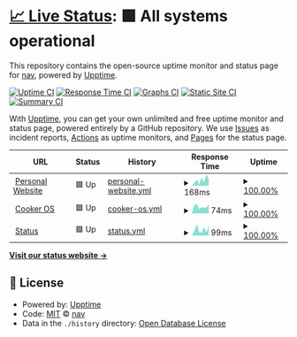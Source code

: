 # [📈 Live Status](https://status.navaneethkm.me): <!--live status--> **🟩 All systems operational**

This repository contains the open-source uptime monitor and status page for [nav](https://status.navaneethkm.me), powered by [Upptime](https://github.com/upptime/upptime).

[![Uptime CI](https://github.com/nxvvvv/status/workflows/Uptime%20CI/badge.svg)](https://github.com/nxvvvv/status/actions?query=workflow%3A%22Uptime+CI%22)
[![Response Time CI](https://github.com/nxvvvv/status/workflows/Response%20Time%20CI/badge.svg)](https://github.com/nxvvvv/status/actions?query=workflow%3A%22Response+Time+CI%22)
[![Graphs CI](https://github.com/nxvvvv/status/workflows/Graphs%20CI/badge.svg)](https://github.com/nxvvvv/status/actions?query=workflow%3A%22Graphs+CI%22)
[![Static Site CI](https://github.com/nxvvvv/status/workflows/Static%20Site%20CI/badge.svg)](https://github.com/nxvvvv/status/actions?query=workflow%3A%22Static+Site+CI%22)
[![Summary CI](https://github.com/nxvvvv/status/workflows/Summary%20CI/badge.svg)](https://github.com/nxvvvv/status/actions?query=workflow%3A%22Summary+CI%22)

With [Upptime](https://upptime.js.org), you can get your own unlimited and free uptime monitor and status page, powered entirely by a GitHub repository. We use [Issues](https://github.com/nxvvvv/status/issues) as incident reports, [Actions](https://github.com/nxvvvv/status/actions) as uptime monitors, and [Pages](https://status.navaneethkm.me) for the status page.

<!--start: status pages-->
<!-- This summary is generated by Upptime (https://github.com/upptime/upptime) -->
<!-- Do not edit this manually, your changes will be overwritten -->
<!-- prettier-ignore -->
| URL | Status | History | Response Time | Uptime |
| --- | ------ | ------- | ------------- | ------ |
| <img alt="" src="https://icons.duckduckgo.com/ip3/navaneethkm.me.ico" height="13"> [Personal Website](https://navaneethkm.me) | 🟩 Up | [personal-website.yml](https://github.com/nxvvvv/status/commits/HEAD/history/personal-website.yml) | <details><summary><img alt="Response time graph" src="./graphs/personal-website/response-time-week.png" height="20"> 168ms</summary><br><a href="https://status.navaneethkm.me/history/personal-website"><img alt="Response time 159" src="https://img.shields.io/endpoint?url=https%3A%2F%2Fraw.githubusercontent.com%2Fnxvvvv%2Fstatus%2FHEAD%2Fapi%2Fpersonal-website%2Fresponse-time.json"></a><br><a href="https://status.navaneethkm.me/history/personal-website"><img alt="24-hour response time 185" src="https://img.shields.io/endpoint?url=https%3A%2F%2Fraw.githubusercontent.com%2Fnxvvvv%2Fstatus%2FHEAD%2Fapi%2Fpersonal-website%2Fresponse-time-day.json"></a><br><a href="https://status.navaneethkm.me/history/personal-website"><img alt="7-day response time 168" src="https://img.shields.io/endpoint?url=https%3A%2F%2Fraw.githubusercontent.com%2Fnxvvvv%2Fstatus%2FHEAD%2Fapi%2Fpersonal-website%2Fresponse-time-week.json"></a><br><a href="https://status.navaneethkm.me/history/personal-website"><img alt="30-day response time 159" src="https://img.shields.io/endpoint?url=https%3A%2F%2Fraw.githubusercontent.com%2Fnxvvvv%2Fstatus%2FHEAD%2Fapi%2Fpersonal-website%2Fresponse-time-month.json"></a><br><a href="https://status.navaneethkm.me/history/personal-website"><img alt="1-year response time 159" src="https://img.shields.io/endpoint?url=https%3A%2F%2Fraw.githubusercontent.com%2Fnxvvvv%2Fstatus%2FHEAD%2Fapi%2Fpersonal-website%2Fresponse-time-year.json"></a></details> | <details><summary><a href="https://status.navaneethkm.me/history/personal-website">100.00%</a></summary><a href="https://status.navaneethkm.me/history/personal-website"><img alt="All-time uptime 99.72%" src="https://img.shields.io/endpoint?url=https%3A%2F%2Fraw.githubusercontent.com%2Fnxvvvv%2Fstatus%2FHEAD%2Fapi%2Fpersonal-website%2Fuptime.json"></a><br><a href="https://status.navaneethkm.me/history/personal-website"><img alt="24-hour uptime 100.00%" src="https://img.shields.io/endpoint?url=https%3A%2F%2Fraw.githubusercontent.com%2Fnxvvvv%2Fstatus%2FHEAD%2Fapi%2Fpersonal-website%2Fuptime-day.json"></a><br><a href="https://status.navaneethkm.me/history/personal-website"><img alt="7-day uptime 100.00%" src="https://img.shields.io/endpoint?url=https%3A%2F%2Fraw.githubusercontent.com%2Fnxvvvv%2Fstatus%2FHEAD%2Fapi%2Fpersonal-website%2Fuptime-week.json"></a><br><a href="https://status.navaneethkm.me/history/personal-website"><img alt="30-day uptime 99.72%" src="https://img.shields.io/endpoint?url=https%3A%2F%2Fraw.githubusercontent.com%2Fnxvvvv%2Fstatus%2FHEAD%2Fapi%2Fpersonal-website%2Fuptime-month.json"></a><br><a href="https://status.navaneethkm.me/history/personal-website"><img alt="1-year uptime 99.72%" src="https://img.shields.io/endpoint?url=https%3A%2F%2Fraw.githubusercontent.com%2Fnxvvvv%2Fstatus%2FHEAD%2Fapi%2Fpersonal-website%2Fuptime-year.json"></a></details>
| <img alt="" src="https://icons.duckduckgo.com/ip3/cooker.navaneethkm.me.ico" height="13"> [Cooker OS](https://cooker.navaneethkm.me) | 🟩 Up | [cooker-os.yml](https://github.com/nxvvvv/status/commits/HEAD/history/cooker-os.yml) | <details><summary><img alt="Response time graph" src="./graphs/cooker-os/response-time-week.png" height="20"> 74ms</summary><br><a href="https://status.navaneethkm.me/history/cooker-os"><img alt="Response time 156" src="https://img.shields.io/endpoint?url=https%3A%2F%2Fraw.githubusercontent.com%2Fnxvvvv%2Fstatus%2FHEAD%2Fapi%2Fcooker-os%2Fresponse-time.json"></a><br><a href="https://status.navaneethkm.me/history/cooker-os"><img alt="24-hour response time 101" src="https://img.shields.io/endpoint?url=https%3A%2F%2Fraw.githubusercontent.com%2Fnxvvvv%2Fstatus%2FHEAD%2Fapi%2Fcooker-os%2Fresponse-time-day.json"></a><br><a href="https://status.navaneethkm.me/history/cooker-os"><img alt="7-day response time 74" src="https://img.shields.io/endpoint?url=https%3A%2F%2Fraw.githubusercontent.com%2Fnxvvvv%2Fstatus%2FHEAD%2Fapi%2Fcooker-os%2Fresponse-time-week.json"></a><br><a href="https://status.navaneethkm.me/history/cooker-os"><img alt="30-day response time 156" src="https://img.shields.io/endpoint?url=https%3A%2F%2Fraw.githubusercontent.com%2Fnxvvvv%2Fstatus%2FHEAD%2Fapi%2Fcooker-os%2Fresponse-time-month.json"></a><br><a href="https://status.navaneethkm.me/history/cooker-os"><img alt="1-year response time 156" src="https://img.shields.io/endpoint?url=https%3A%2F%2Fraw.githubusercontent.com%2Fnxvvvv%2Fstatus%2FHEAD%2Fapi%2Fcooker-os%2Fresponse-time-year.json"></a></details> | <details><summary><a href="https://status.navaneethkm.me/history/cooker-os">100.00%</a></summary><a href="https://status.navaneethkm.me/history/cooker-os"><img alt="All-time uptime 100.00%" src="https://img.shields.io/endpoint?url=https%3A%2F%2Fraw.githubusercontent.com%2Fnxvvvv%2Fstatus%2FHEAD%2Fapi%2Fcooker-os%2Fuptime.json"></a><br><a href="https://status.navaneethkm.me/history/cooker-os"><img alt="24-hour uptime 100.00%" src="https://img.shields.io/endpoint?url=https%3A%2F%2Fraw.githubusercontent.com%2Fnxvvvv%2Fstatus%2FHEAD%2Fapi%2Fcooker-os%2Fuptime-day.json"></a><br><a href="https://status.navaneethkm.me/history/cooker-os"><img alt="7-day uptime 100.00%" src="https://img.shields.io/endpoint?url=https%3A%2F%2Fraw.githubusercontent.com%2Fnxvvvv%2Fstatus%2FHEAD%2Fapi%2Fcooker-os%2Fuptime-week.json"></a><br><a href="https://status.navaneethkm.me/history/cooker-os"><img alt="30-day uptime 100.00%" src="https://img.shields.io/endpoint?url=https%3A%2F%2Fraw.githubusercontent.com%2Fnxvvvv%2Fstatus%2FHEAD%2Fapi%2Fcooker-os%2Fuptime-month.json"></a><br><a href="https://status.navaneethkm.me/history/cooker-os"><img alt="1-year uptime 100.00%" src="https://img.shields.io/endpoint?url=https%3A%2F%2Fraw.githubusercontent.com%2Fnxvvvv%2Fstatus%2FHEAD%2Fapi%2Fcooker-os%2Fuptime-year.json"></a></details>
| <img alt="" src="https://icons.duckduckgo.com/ip3/status.navaneethkm.me.ico" height="13"> [Status](https://status.navaneethkm.me) | 🟩 Up | [status.yml](https://github.com/nxvvvv/status/commits/HEAD/history/status.yml) | <details><summary><img alt="Response time graph" src="./graphs/status/response-time-week.png" height="20"> 99ms</summary><br><a href="https://status.navaneethkm.me/history/status"><img alt="Response time 133" src="https://img.shields.io/endpoint?url=https%3A%2F%2Fraw.githubusercontent.com%2Fnxvvvv%2Fstatus%2FHEAD%2Fapi%2Fstatus%2Fresponse-time.json"></a><br><a href="https://status.navaneethkm.me/history/status"><img alt="24-hour response time 162" src="https://img.shields.io/endpoint?url=https%3A%2F%2Fraw.githubusercontent.com%2Fnxvvvv%2Fstatus%2FHEAD%2Fapi%2Fstatus%2Fresponse-time-day.json"></a><br><a href="https://status.navaneethkm.me/history/status"><img alt="7-day response time 99" src="https://img.shields.io/endpoint?url=https%3A%2F%2Fraw.githubusercontent.com%2Fnxvvvv%2Fstatus%2FHEAD%2Fapi%2Fstatus%2Fresponse-time-week.json"></a><br><a href="https://status.navaneethkm.me/history/status"><img alt="30-day response time 133" src="https://img.shields.io/endpoint?url=https%3A%2F%2Fraw.githubusercontent.com%2Fnxvvvv%2Fstatus%2FHEAD%2Fapi%2Fstatus%2Fresponse-time-month.json"></a><br><a href="https://status.navaneethkm.me/history/status"><img alt="1-year response time 133" src="https://img.shields.io/endpoint?url=https%3A%2F%2Fraw.githubusercontent.com%2Fnxvvvv%2Fstatus%2FHEAD%2Fapi%2Fstatus%2Fresponse-time-year.json"></a></details> | <details><summary><a href="https://status.navaneethkm.me/history/status">100.00%</a></summary><a href="https://status.navaneethkm.me/history/status"><img alt="All-time uptime 99.72%" src="https://img.shields.io/endpoint?url=https%3A%2F%2Fraw.githubusercontent.com%2Fnxvvvv%2Fstatus%2FHEAD%2Fapi%2Fstatus%2Fuptime.json"></a><br><a href="https://status.navaneethkm.me/history/status"><img alt="24-hour uptime 100.00%" src="https://img.shields.io/endpoint?url=https%3A%2F%2Fraw.githubusercontent.com%2Fnxvvvv%2Fstatus%2FHEAD%2Fapi%2Fstatus%2Fuptime-day.json"></a><br><a href="https://status.navaneethkm.me/history/status"><img alt="7-day uptime 100.00%" src="https://img.shields.io/endpoint?url=https%3A%2F%2Fraw.githubusercontent.com%2Fnxvvvv%2Fstatus%2FHEAD%2Fapi%2Fstatus%2Fuptime-week.json"></a><br><a href="https://status.navaneethkm.me/history/status"><img alt="30-day uptime 99.72%" src="https://img.shields.io/endpoint?url=https%3A%2F%2Fraw.githubusercontent.com%2Fnxvvvv%2Fstatus%2FHEAD%2Fapi%2Fstatus%2Fuptime-month.json"></a><br><a href="https://status.navaneethkm.me/history/status"><img alt="1-year uptime 99.72%" src="https://img.shields.io/endpoint?url=https%3A%2F%2Fraw.githubusercontent.com%2Fnxvvvv%2Fstatus%2FHEAD%2Fapi%2Fstatus%2Fuptime-year.json"></a></details>

<!--end: status pages-->

[**Visit our status website →**](https://status.navaneethkm.me)

## 📄 License

- Powered by: [Upptime](https://github.com/upptime/upptime)
- Code: [MIT](./LICENSE) © [nav](https://status.navaneethkm.me)
- Data in the `./history` directory: [Open Database License](https://opendatacommons.org/licenses/odbl/1-0/)
